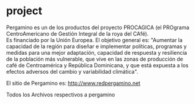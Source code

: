 # project
Pergamino es un de los productos del proyecto PROCAGICA (el PROgrama CentroAmericano de Gestión Integral de la roya del CAfé).  
Es financiado por la Unión Europea. El objetivo general es:
"Aumentar la capacidad de la región para diseñar e implementar políticas, programas y medidas para una mejor adaptación, capacidad de respuesta y resiliencia de la población más vulnerable, que vive en las zonas de producción de café de Centroamérica y República Dominicana, y que está expuesta a los efectos adversos del cambio y variabilidad climática".

El sitio de Pergamino es: http://www.redpergamino.net 

Todos los Archivos respectivos a pergamino
